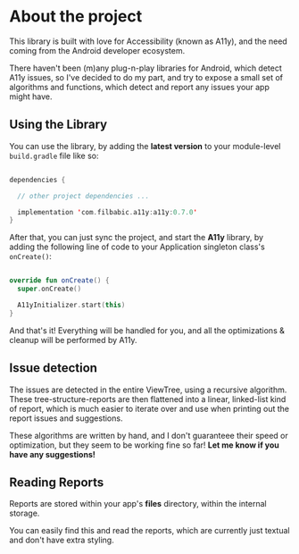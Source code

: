 # About the project

This library is built with love for Accessibility (known as A11y), and the need coming from the Android developer ecosystem.

There haven't been (m)any plug-n-play libraries for Android, which detect A11y issues, so I've decided to do my part, and try to expose a small set of algorithms and functions, which detect and report any issues your app might have.

## Using the Library

You can use the library, by adding the **latest version** to your module-level `build.gradle` file like so:

```kotlin

dependencies {

  // other project dependencies ...

  implementation 'com.filbabic.a11y:a11y:0.7.0'
}
```

After that, you can just sync the project, and start the **A11y** library, by adding the following line of code to your Application singleton class's `onCreate()`:

```kotlin

override fun onCreate() {
  super.onCreate()

  A11yInitializer.start(this)
}
```

And that's it! Everything will be handled for you, and all the optimizations & cleanup will be performed by A11y.

## Issue detection

The issues are detected in the entire ViewTree, using a recursive algorithm. These tree-structure-reports are then flattened into a linear, linked-list kind of report, which is much easier to iterate over and use when printing out the report issues and suggestions.

These algorithms are written by hand, and I don't guaranteee their speed or optimization, but they seem to be working fine so far! **Let me know if you have any suggestions!**

## Reading Reports

Reports are stored within your app's **files** directory, within the internal storage.

You can easily find this and read the reports, which are currently just textual and don't have extra styling.